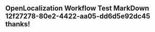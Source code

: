 <properties
ms.topic="hero-topic"
ms.test1="hero-topic"
ms.test2="test"/>

## OpenLocalization Workflow Test MarkDown 12f27278-80e2-4422-aa05-dd6d5e92dc45 thanks!
<!--HONumber=Mar16_HO3-->
